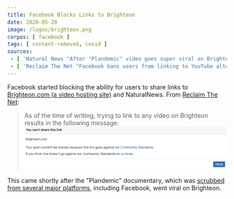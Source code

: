 ```yaml
---
title: Facebook Blocks Links to Brighteon
date: 2020-05-20
image: /logos/brighteon.png
corpos: [ facebook ]
tags: [ content-removed, covid ]
sources:
 - [ 'Natural News "After "Plandemic" video goes super viral on Brighteon.com, Facebook bans all Brighteon links, regardless of content" by Mike Adams (20 May 2020)', 'archive.vn/85iUm' ]
 - [ 'Reclaim The Net "Facebook bans users from linking to YouTube alternative Brighteon after it hosted Judy Mikovits Plandemic doc" by Fabrizio Bulleri (22 May 2020)', 'archive.vn/hSatA' ]
---
```


Facebook started blocking the ability for users to share links to [Brighteon.com (a video hosting site)](/alttech/brighteon/) and NaturalNews.
From [Reclaim The Net](https://archive.vn/hSatA#selection-405.0-412.1):
> As of the time of writing, trying to link to any video on Brighteon results in the following message:
> ![](reclaim-the-net-screenshot.png)

This came shortly after the "Plandemic" documentary, which was [scrubbed from several major platforms](/e/youtube-and-facebook-remove-plandemic-part1/), including Facebook, went viral on Brighteon.
